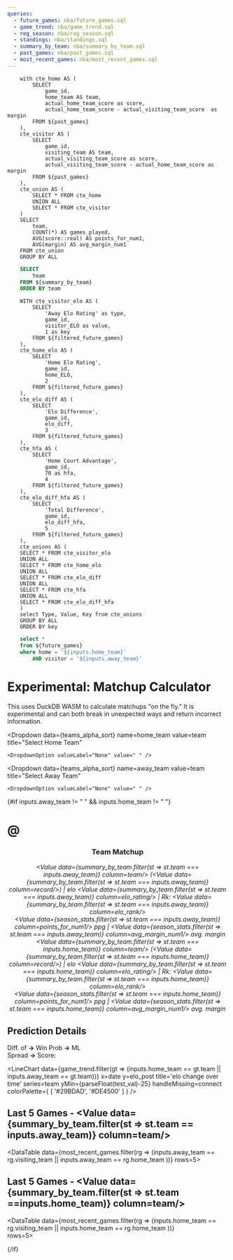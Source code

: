```yaml
---
queries:
  - future_games: nba/future_games.sql
  - game_trend: nba/game_trend.sql
  - reg_season: nba/reg_season.sql
  - standings: nba/standings.sql
  - summary_by_team: nba/summary_by_team.sql
  - past_games: nba/past_games.sql
  - most_recent_games: nba/most_recent_games.sql
---
```


```season_stats
    with cte_home AS (
        SELECT 
            game_id,
            home_team AS team,
            actual_home_team_score as score,
            actual_home_team_score - actual_visiting_team_score  as margin
        FROM ${past_games}
    ),
    cte_visitor AS (
        SELECT 
            game_id,
            visiting_team AS team,
            actual_visiting_team_score as score,
            actual_visiting_team_score - actual_home_team_score as margin
        FROM ${past_games}
    ),
    cte_union AS (
        SELECT * FROM cte_home
        UNION ALL
        SELECT * FROM cte_visitor
    )
    SELECT
        team,
        COUNT(*) AS games_played,
        AVG(score::real) AS points_for_num1,
        AVG(margin) AS avg_margin_num1
    FROM cte_union
    GROUP BY ALL
```

```sql teams_alpha_sort
    SELECT
        team
    FROM ${summary_by_team}
    ORDER BY team 
```


```predictions_table
    WITH cte_visitor_elo AS (
        SELECT
            'Away Elo Rating' as type,
            game_id,
            visitor_ELO as value,
            1 as key
        FROM ${filtered_future_games}
    ),
    cte_home_elo AS (
        SELECT
            'Home Elo Rating',
            game_id,
            home_ELO,
            2
        FROM ${filtered_future_games}
    ),
    cte_elo_diff AS (
        SELECT
            'Elo Difference',
            game_id,
            elo_diff,
            3
        FROM ${filtered_future_games}
    ),
    cte_hfa AS (
        SELECT
            'Home Court Advantage',
            game_id,
            70 as hfa,
            4
        FROM ${filtered_future_games}
    ),
    cte_elo_diff_hfa AS (
        SELECT
            'Total Difference',
            game_id,
            elo_diff_hfa,
            5
        FROM ${filtered_future_games}
    ),
    cte_unions AS (
    SELECT * FROM cte_visitor_elo
    UNION ALL
    SELECT * FROM cte_home_elo
    UNION ALL
    SELECT * FROM cte_elo_diff
    UNION ALL
    SELECT * FROM cte_hfa
    UNION ALL
    SELECT * FROM cte_elo_diff_hfa
    )
    select Type, Value, Key from cte_unions
    GROUP BY ALL
    ORDER BY key
```

```sql filtered_future_games
    select *
    from ${future_games}
    where home = '${inputs.home_team}'
        AND visitor = '${inputs.away_team}'
```

# Experimental: Matchup Calculator

This uses DuckDB WASM to calculate matchups "on the fly."
It is experimental and can both break in unexpected ways and return incorrect information.

<Dropdown
    data={teams_alpha_sort} 
    name=home_team
    value=team
    title="Select Home Team"
>
    <DropdownOption valueLabel="None" value=" " />
</Dropdown>

<Dropdown
    data={teams_alpha_sort} 
    name=away_team
    value=team
    title="Select Away Team"
>
    <DropdownOption valueLabel="None" value=" " />
</Dropdown>

{#if inputs.away_team != " " && inputs.home_team != " "}


# <Value data={filtered_future_games} column=visitor/> @ <Value data={filtered_future_games} column=home/>

<center>

### Team Matchup

_<Value data={summary_by_team.filter(st => st.team === inputs.away_team)}  column=team/> (<Value data={summary_by_team.filter(st =>
        st.team === inputs.away_team)} column=record/>) | elo <Value data={summary_by_team.filter(st => st.team === inputs.away_team)}
        column=elo_rating/> | Rk: <Value data={summary_by_team.filter(st =>
        st.team === inputs.away_team)}  column=elo_rank/>_ <br> _<Value data={season_stats.filter(st =>
        st.team === inputs.away_team)}  column=points_for_num1/> ppg |  <Value data={season_stats.filter(st =>
        st.team === inputs.away_team)}  column=avg_margin_num1/> avg. margin_<br>
_<Value data={summary_by_team.filter(st =>
        st.team === inputs.home_team)}  column=team/> (<Value data={summary_by_team.filter(st =>
        st.team === inputs.home_team)}  column=record/>) | elo <Value data={summary_by_team.filter(st =>
        st.team === inputs.home_team)}  column=elo_rating/> | Rk: <Value data={summary_by_team.filter(st =>
        st.team === inputs.home_team)}  column=elo_rank/>_ <br> _<Value data={season_stats.filter(st =>
        st.team === inputs.home_team)}  column=points_for_num1/> ppg |  <Value data={season_stats.filter(st =>
        st.team === inputs.home_team)}  column=avg_margin_num1/> avg. margin_

</center>

## Prediction Details

<DataTable data={predictions_table} rows=5  rowLines=false>
  <Column id=type/>
  <Column id=value/>
</DataTable>

Diff. of <Value data={filtered_future_games} column=elo_diff_hfa/> **->** <Value data={filtered_future_games} column=home_win_pct1/> Win Prob **->** <Value data={filtered_future_games} column=american_odds/> ML <br> <Value data={filtered_future_games} column=implied_line_num1/> Spread **->** Score: <Value data={filtered_future_games} column=predicted_score/> 

<script>

    $: test_val = Math.min(
            ...game_trend.filter(gt => (inputs.home_team == gt.team || inputs.away_team == gt.team)
            ).map(item => item.elo_rating)
        )

</script>

<LineChart
    data={game_trend.filter(gt => (inputs.home_team == gt.team || inputs.away_team == gt.team))} 
    x=date
    y=elo_post
    title='elo change over time'
    series=team
    yMin={parseFloat(test_val)-25}
    handleMissing=connect
    colorPalette={
        [
        '#29BDAD',
        '#DE4500'
        ]
    }
/>

## Last 5 Games - <Value data={summary_by_team.filter(st => st.team == inputs.away_team)}  column=team/>

<DataTable
    data={most_recent_games.filter(rg => (inputs.away_team == rg.visiting_team || inputs.away_team == rg.home_team ))} 
    rows=5>
  <Column id=matchup/>
  <Column id=T title=" "/>
  <Column id=winning_team/>
  <Column id=score/>
  <Column id=elo_change_num1/>
</DataTable>

## Last 5 Games - <Value data={summary_by_team.filter(st => st.team ==inputs.home_team)}  column=team/>

<DataTable
    data={most_recent_games.filter(rg => (inputs.home_team == rg.visiting_team || inputs.home_team == rg.home_team ))}  
    rows=5>
  <Column id=matchup/>
  <Column id=T title=" "/>
  <Column id=winning_team/>
  <Column id=score/>
  <Column id=elo_change_num1/>
</DataTable>

{/if}